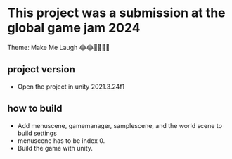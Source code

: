# This project was a submission at the global game jam 2024
Theme: Make Me Laugh 😂😂🤣🤣💀💀

## project version
-  Open the project in unity 2021.3.24f1

## how to build
- Add menuscene, gamemanager, samplescene, and the world scene to build settings
- menuscene has to be index 0.
- Build the game with unity.

